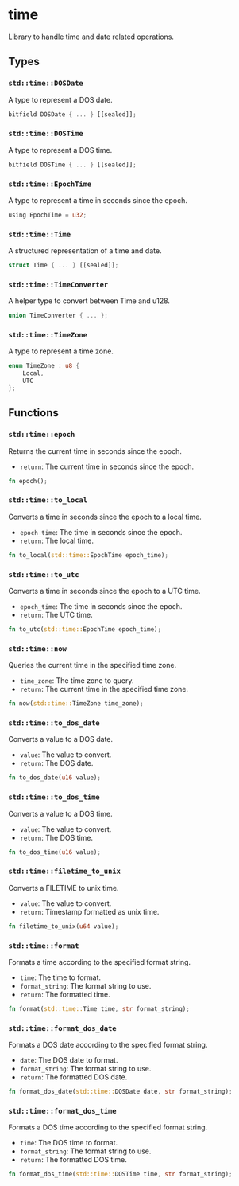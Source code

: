 # time
Library to handle time and date related operations.


## Types

### `std::time::DOSDate`

A type to represent a DOS date.

```rust
bitfield DOSDate { ... } [[sealed]];
```
### `std::time::DOSTime`

A type to represent a DOS time.

```rust
bitfield DOSTime { ... } [[sealed]];
```
### `std::time::EpochTime`

A type to represent a time in seconds since the epoch.

```rust
using EpochTime = u32;
```
### `std::time::Time`

A structured representation of a time and date.

```rust
struct Time { ... } [[sealed]];
```
### `std::time::TimeConverter`

A helper type to convert between Time and u128.

```rust
union TimeConverter { ... };
```
### `std::time::TimeZone`

A type to represent a time zone.

```rust
enum TimeZone : u8 {
    Local,
    UTC
};
```


## Functions

### `std::time::epoch`

Returns the current time in seconds since the epoch.
- `return`: The current time in seconds since the epoch.


```rust
fn epoch();
```

### `std::time::to_local`

Converts a time in seconds since the epoch to a local time.
- `epoch_time`: The time in seconds since the epoch.
- `return`: The local time.


```rust
fn to_local(std::time::EpochTime epoch_time);
```

### `std::time::to_utc`

Converts a time in seconds since the epoch to a UTC time.
- `epoch_time`: The time in seconds since the epoch.
- `return`: The UTC time.


```rust
fn to_utc(std::time::EpochTime epoch_time);
```

### `std::time::now`

Queries the current time in the specified time zone.
- `time_zone`: The time zone to query.
- `return`: The current time in the specified time zone.


```rust
fn now(std::time::TimeZone time_zone);
```

### `std::time::to_dos_date`

Converts a value to a DOS date.
- `value`: The value to convert.
- `return`: The DOS date.


```rust
fn to_dos_date(u16 value);
```

### `std::time::to_dos_time`

Converts a value to a DOS time.
- `value`: The value to convert.
- `return`: The DOS time.


```rust
fn to_dos_time(u16 value);
```

### `std::time::filetime_to_unix`

Converts a FILETIME to unix time.
- `value`: The value to convert.
- `return`: Timestamp formatted as unix time.


```rust
fn filetime_to_unix(u64 value);
```

### `std::time::format`

Formats a time according to the specified format string.
- `time`: The time to format.
- `format_string`: The format string to use.
- `return`: The formatted time.


```rust
fn format(std::time::Time time, str format_string);
```

### `std::time::format_dos_date`

Formats a DOS date according to the specified format string.
- `date`: The DOS date to format.
- `format_string`: The format string to use.
- `return`: The formatted DOS date.


```rust
fn format_dos_date(std::time::DOSDate date, str format_string);
```

### `std::time::format_dos_time`

Formats a DOS time according to the specified format string.
- `time`: The DOS time to format.
- `format_string`: The format string to use.
- `return`: The formatted DOS time.


```rust
fn format_dos_time(std::time::DOSTime time, str format_string);
```

